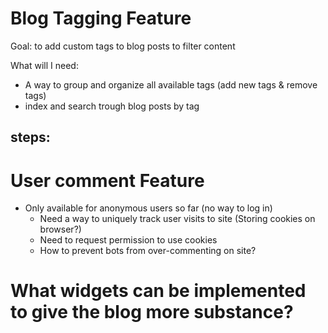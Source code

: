 # Blog Tagging Feature
Goal: to add custom tags to blog posts to filter content

What will I need:
* A way to group and organize all available tags (add new tags & remove tags)
* index and search trough blog posts by tag

## steps:
# User comment Feature
* Only available for anonymous users so far (no way to log in)
	* Need a way to uniquely track user visits to site (Storing cookies on browser?)
	* Need to request permission to use cookies
	* How to prevent bots from over-commenting on site?
# What widgets can be implemented to give the blog more substance?